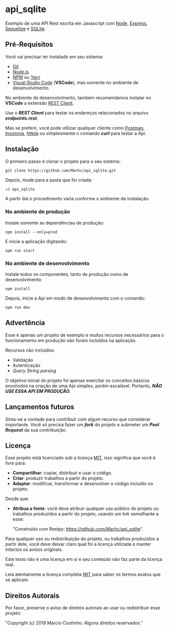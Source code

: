 api_sqlite
==========

Exemplo de uma API Rest escrita em Javascript com [Node](https://nodejs.org/en/about), [Express](https://github.com/expressjs/express), [Sequelize](https://github.com/sequelize/sequelize) e [SQLite](https://www.sqlite.org).

## Pré-Requisitos

Você vai precisar ter instalado em seu sistema:

  * [Git](https://git-scm.com/downloads)
  * [Node.js](https://tecadmin.net/install-nodejs-with-nvm)
  * [NPM](https://www.npmjs.com/get-npm) ou [Yarn](https://yarnpkg.com/pt-BR/docs/install)
  * [Visual Studio Code](https://code.visualstudio.com/download) (**VSCode**), mas somente no ambiente de desenvolvimento.

No ambiente de desenvolvimento, também recomendamos instalar no **VSCode** a extensão [REST Client](https://marketplace.visualstudio.com/items?itemName=humao.rest-client).

Use o **_REST Client_** para testar os endereços relacionados no arquivo **_endpoints.rest_**.

Mas se preferir, você pode utilizar qualquer cliente como [Postman](https://www.getpostman.com), [Insomnia](https://insomnia.rest/download), [httpie](https://httpie.org/doc#installation) ou simplesmente o comando **_curl_** para testar a Api.

## Instalação

O primeiro passo é clonar o projeto para o seu sistema:

```
git clone https://github.com/Marhc/api_sqlite.git
```

Depois, mude para a pasta que foi criada:

```bash
cd api_sqlite
```

A partir daí o procedimento varia conforme o ambiente de instalação.

### No ambiente de produção

Instale somente as dependências de produção:

```
npm install --only=prod
```

E inicie a aplicação digitando:

```
npm run start
```

### No ambiente de desenvolvimento

Instale todos os componentes, tanto de produção como de desenvolvimento:

```
npm install
```

Depois, inicie a Api em modo de desenvolvimento com o comando:

```
npm run dev
```

## Advertência

Esse é apenas um projeto de exemplo e muitos recursos necessários para o funcionamento em produção não foram incluídos na aplicação.

Recursos não incluídos:

- Validação
- Autenticação
- _Query String parsing_

O objetivo inicial do projeto foi apenas exercitar os conceitos básicos envolvidos na criação de uma Api simples, porém escalável. Portanto, **_NÃO USE ESSA API EM PRODUÇÃO_**.

## Lançamentos futuros

Sinta-se a vontade para contribuir com algum recurso que considerar importante. Você só precisa fazer um **_fork_** do projeto e submeter um **_Pool Request_** da sua contribuição.

## Licença

Esse projeto está licenciado sob a licença [MIT](https://choosealicense.com/licenses/mit), isso significa que você é livre para:

- **Compartilhar**: copiar, distribuir e usar o código.
- **Criar**: produzir trabalhos a partir do projeto.
- **Adaptar**: modificar, transformar e desenvolver o código incluído no projeto.

Desde que:

- **Atribua a fonte**: você deve atribuir qualquer uso público do projeto ou trabalhos produzidos a partir do projeto, usando um link semelhante a esse:

  "Construído com Restpy: https://github.com/Marhc/api_sqlite".

Para qualquer uso ou redistribuição do projeto, ou trabalhos produzidos a partir dele, você deve deixar claro qual foi a licença utilizada e manter intactos os avisos originais.

Este texto não é uma licença em si e seu conteúdo não faz parte da licença real.

Leia atentamente a licença completa [MIT](https://choosealicense.com/licenses/mit) para saber os termos exatos que se aplicam.

## Direitos Autorais

Por favor, preserve o aviso de direitos autorais ao usar ou redistribuir esse projeto:

"Copyright (c) 2019 Marcio Coutinho. Alguns direitos reservados."
